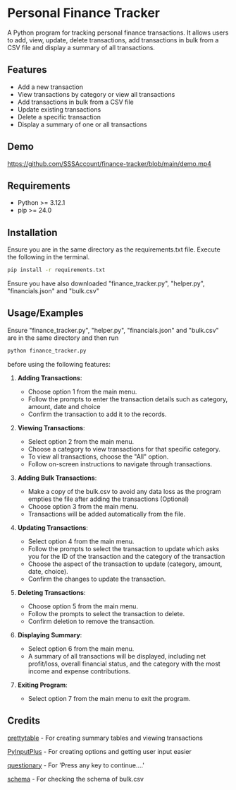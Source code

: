 
# Personal Finance Tracker

A Python program for tracking personal finance transactions. It allows users to add, view, update, delete transactions, add transactions in bulk from a CSV file and display a summary of all transactions.


## Features

- Add a new transaction
- View transactions by category or view all transactions
- Add transactions in bulk from a CSV file
- Update existing transactions
- Delete a specific transaction
- Display a summary of one or all transactions

## Demo

https://github.com/SSSAccount/finance-tracker/blob/main/demo.mp4

## Requirements
- Python >= 3.12.1
- pip >= 24.0

## Installation

Ensure you are in the same directory as the requirements.txt file. Execute the following in the terminal.

```bash
pip install -r requirements.txt
```

Ensure you have also downloaded "finance_tracker.py", "helper.py", "financials.json" and "bulk.csv"

## Usage/Examples

Ensure "finance_tracker.py", "helper.py", "financials.json" and "bulk.csv" are in the same directory and then run 
```bash
python finance_tracker.py
```

 before using the following features:

1. **Adding Transactions**:
   - Choose option 1 from the main menu.
   - Follow the prompts to enter the transaction details such as category, amount, date and choice
   - Confirm the transaction to add it to the records.

2. **Viewing Transactions**:
   - Select option 2 from the main menu.
   - Choose a category to view transactions for that specific category.
   - To view all transactions, choose the "All" option.
   - Follow on-screen instructions to navigate through transactions.

3. **Adding Bulk Transactions**:
   - Make a copy of the bulk.csv to avoid any data loss as the program empties the file after adding the transactions (Optional)
   - Choose option 3 from the main menu.
   - Transactions will be added automatically from the file.

4. **Updating Transactions**:
   - Select option 4 from the main menu.
   - Follow the prompts to select the transaction to update which asks you for the ID of the transaction and the category of the transaction
   - Choose the aspect of the transaction to update (category, amount, date, choice).
   - Confirm the changes to update the transaction.

5. **Deleting Transactions**:
   - Choose option 5 from the main menu.
   - Follow the prompts to select the transaction to delete.
   - Confirm deletion to remove the transaction.

6. **Displaying Summary**:
   - Select option 6 from the main menu.
   - A summary of all transactions will be displayed, including net profit/loss, overall financial status, and the category with the most income and expense contributions.

7. **Exiting Program**:
   - Select option 7 from the main menu to exit the program.


## Credits

[prettytable](https://github.com/jazzband/prettytable) - For creating summary tables and viewing transactions

[PyInputPlus](https://github.com/asweigart/pyinputplus) - For creating options and getting user input easier

[questionary](https://github.com/tmbo/questionary) - For 'Press any key to continue....'

[schema](https://github.com/keleshev/schema) - For checking the schema of bulk.csv
